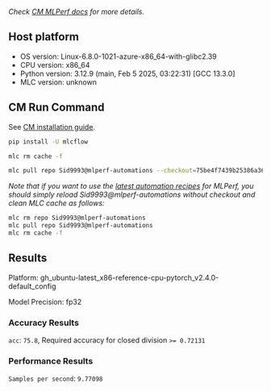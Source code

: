 *Check [CM MLPerf docs](https://docs.mlcommons.org/inference) for more details.*

## Host platform

* OS version: Linux-6.8.0-1021-azure-x86_64-with-glibc2.39
* CPU version: x86_64
* Python version: 3.12.9 (main, Feb  5 2025, 03:22:31) [GCC 13.3.0]
* MLC version: unknown

## CM Run Command

See [CM installation guide](https://docs.mlcommons.org/inference/install/).

```bash
pip install -U mlcflow

mlc rm cache -f

mlc pull repo Sid9993@mlperf-automations --checkout=75be4f7439b25386a361d6208dfb22f79728667e


```
*Note that if you want to use the [latest automation recipes](https://docs.mlcommons.org/inference) for MLPerf,
 you should simply reload Sid9993@mlperf-automations without checkout and clean MLC cache as follows:*

```bash
mlc rm repo Sid9993@mlperf-automations
mlc pull repo Sid9993@mlperf-automations
mlc rm cache -f

```

## Results

Platform: gh_ubuntu-latest_x86-reference-cpu-pytorch_v2.4.0-default_config

Model Precision: fp32

### Accuracy Results 
`acc`: `75.8`, Required accuracy for closed division `>= 0.72131`

### Performance Results 
`Samples per second`: `9.77098`
